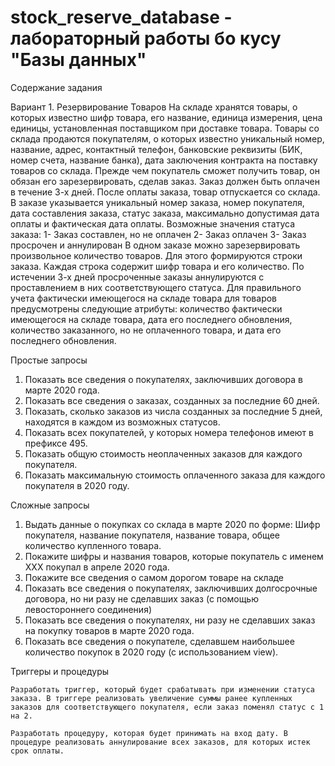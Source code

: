# stock_reserve_database - лабораторный работы бо кусу "Базы данных"
Содержание задания


Вариант 1. Резервирование Товаров
На складе хранятся товары, о которых известно шифр товара, его название, единица измерения, цена единицы, установленная поставщиком при доставке товара.
Товары со склада продаются покупателям, о которых известно уникальный номер, название, адрес, контактный телефон, банковские реквизиты (БИК, номер счета, название банка), дата заключения контракта на поставку товаров со склада.
Прежде чем покупатель сможет получить товар, он обязан его зарезервировать, сделав заказ. Заказ должен быть оплачен в течение 3-х дней. После оплаты заказа, товар отпускается со склада. 
В заказе указывается уникальный номер заказа, номер покупателя, дата составления заказа, статус заказа, максимально допустимая дата оплаты и фактическая дата оплаты. Возможные значения статуса заказа:
1-	Заказ составлен, но не оплачен
2-	Заказ оплачен
3-	Заказ просрочен и аннулирован
В одном заказе можно зарезервировать произвольное количество товаров. Для этого формируются строки заказа. Каждая строка содержит шифр товара и его количество. 
По истечении 3-х дней просроченные заказы аннулируются с проставлением в них соответствующего статуса.
Для правильного учета фактически имеющегося на складе товара для товаров предусмотрены следующие атрибуты: количество фактически имеющегося на складе товара, дата его последнего обновления, количество заказанного, но не оплаченного товара, и дата его последнего обновления. 

Простые запросы

1.	Показать все сведения о покупателях, заключивших договора в марте 2020 года.
2.	Показать все сведения о заказах, созданных за последние 60 дней.
3.	Показать, сколько заказов из числа созданных за последние 5 дней, находятся в каждом из возможных статусов.
4.	Показать всех покупателей, у которых номера телефонов имеют в префиксе 495.
5.	Показать общую стоимость неоплаченных заказов для каждого покупателя.
6.	Показать максимальную стоимость оплаченного заказа для каждого покупателя в 2020 году.

Сложные запросы

1.	Выдать данные о покупках со склада в марте 2020 по форме: Шифр покупателя, название покупателя, название товара, общее количество купленного товара.
2.	Покажите шифры и названия товаров, которые покупатель с именем ХХХ покупал в апреле 2020 года. 
3.	Покажите все сведения о самом дорогом товаре на складе
4.	Показать все сведения о покупателях, заключивших долгосрочные договора, но ни разу не сделавших заказ (с помощью левостороннего соединения)
5.	Показать все сведения о покупателях, ни разу не сделавших заказ на покупку товаров в марте 2020 года.
6.	Показать все сведения о покупателе, сделавшем наибольшее количество покупок в 2020 году (с использованием view).

Триггеры и процедуры

	Разработать триггер, который будет срабатывать при изменении статуса заказа. В триггере реализовать увеличение суммы ранее купленных заказов для соответствующего покупателя, если заказ поменял статус с 1 на 2.

	Разработать процедуру, которая будет принимать на вход дату. В процедуре реализовать аннулирование всех заказов, для которых истек срок оплаты.

 
